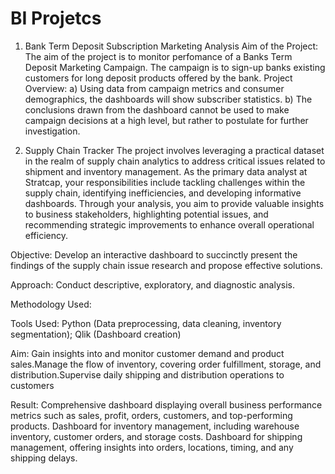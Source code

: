 # BI Projetcs
1) Bank Term Deposit Subscription Marketing Analysis
Aim of the Project:
The aim of the project is to monitor perfomance
of a Banks Term Deposit Marketing Campaign. The
campaign is to sign-up banks existing customers
for long deposit products offered by the bank.
Project Overview:
 a) Using data from campaign metrics and consumer
demographics, the dashboards will show subscriber
statistics.
 b) The conclusions drawn from the dashboard
cannot be used to make campaign decisions at a
high level, but rather to postulate for further
investigation.

2) Supply Chain Tracker
The project involves leveraging a practical dataset in the realm of supply chain analytics to address critical issues related to shipment and inventory management. As the primary data analyst
at Stratcap, your responsibilities include tackling challenges within the supply chain, identifying inefficiencies, and developing informative dashboards. Through your analysis, you aim to
provide valuable insights to business stakeholders, highlighting potential issues, and recommending strategic improvements to enhance overall operational efficiency.

Objective: Develop an interactive dashboard to succinctly present the findings of the supply chain issue research and propose effective solutions.

Approach: Conduct descriptive, exploratory, and diagnostic analysis.

Methodology Used:

Tools Used: Python (Data preprocessing, data cleaning, inventory segmentation); Qlik (Dashboard creation)

Aim: Gain insights into and monitor customer demand and product sales.Manage the flow of inventory, covering order fulfillment, storage, and distribution.Supervise daily shipping and
distribution operations to customers

Result: Comprehensive dashboard displaying overall business performance metrics such as sales, profit, orders, customers, and top-performing products. Dashboard for inventory
management, including warehouse inventory, customer orders, and storage costs. Dashboard for shipping management, offering insights into orders, locations, timing, and any shipping
delays.
